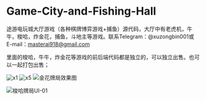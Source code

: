 # Game-City-and-Fishing-Hall
途游电玩城大厅游戏（各种棋牌博弈游戏+捕鱼）源代码，大厅中有老虎机，牛牛，梭哈，炸金花，捕鱼，斗地主等游戏。联系Telegram：@xuzongbin001或E-mail：masterai918@gmail.com

里面的梭哈，牛牛，炸金花等游戏的前后端代码都是独立的，可以独立出售。也可以一起打包出售；


![x1](https://github.com/user-attachments/assets/a9ab8bcb-3e25-4c53-8fe2-e07f6024bc10)
![x5](https://github.com/user-attachments/assets/cb0133a7-e5c1-461d-9e35-7d2cc3d070dc)
![金花牌局效果图](https://github.com/user-attachments/assets/415b76bb-816e-4616-b8ff-3f0af2f5b4f5)

![梭哈牌局UI-01](https://github.com/user-attachments/assets/aa1bd409-30dd-4ec8-977b-36b2291c576d)


